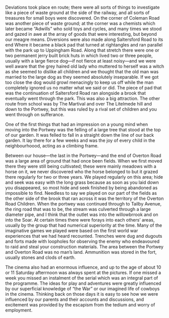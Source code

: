 Deviations took place en route; there were all sorts of things to investigate like a piece of waste ground at the side of the railway, and all sorts of treasures for small boys were discovered. On the corner of Coleman Road was another piece of waste ground; at the corner was a chemists which later became “Adwills” who sold toys and cycles, and many times we stood and gazed in awe at the array of goods that were interesting, but beyond our meagre means. Diversions were also made along Saltersford Road to its end Where it became a black pad that turned at rightangles and ran parallel with the park up to Uppingham Road. Along that stretch there were one or two permanent jerry built brick huts in which lived two or three people, usually with a large fierce dog—if not fierce at least noisy—and we were well aware that the grey haired old lady who muttered to herself was a witch as she seemed to dislike all children and we thought that the old man was married to the large dog as they seemed absolutely inseparable. If we got too close the dog would growl menacingly to keep us off while the man completely ignored us no matter what we said or did. The piece of pad that was the continuation of Saltersford Road ran alongside a brook that eventually went through the park. This was also a big attraction. The other route from school was by The Martival and over The Litelmede hill and down to the Portwey, but this was ruled by a rival set of children and you went through on sufferance.

One of the first things that had an impression on a young mind when moving into the Portwey was the felling of a large tree that stood at the top of our garden. It was felled to fall in a straight down the line of our back garden. It lay there for a few weeks and was the joy of every child in the neighbourhoood, acting as a climbing frame.

Between our house—the last in the Portwey—and the end of Overton Road was a large area of ground that had once been fields. When we first moved there they were still being cultivated; these were mainly meadows with a horse on it, we never discovered who the horse belonged to but it grazed there regularly for two or three years. We played regularly on this area; hide and seek was easy with the long grass because as soon as you laid down you disappeared, so most hide and seek finished by being abandoned as impossible to find. Needless to say we played on our part of the fields as the other side of the brook that ran across it was the territory of the Overton Road Children. When the portwey was continued through to Tailby Avenue, the ring road that was to be, the stream was culverted through a large diameter pipe, and I think that the outlet was into the willowbrrook and on into the Soar. At certain times there were forays into each others’ areas, usually by the group that had numerical superiority at the time. Many of the imaginative games we played were based on the first world war experiences that we had heard recounted. Trenches were dug and dugouts and forts made with loopholes for observing the enemy who endeavoured to raid and steal your construction materials. The area between the Portwey and Overton Road was no man’s land. Ammunition was stored in the fort, usually stones and clods of earth.

The cinema also had an enormous influence, and up to the age of about 10 or 11 Saturday afterrnoon was always spent at the pictures. If one missed a week you missed an instalment of the serial which was an integral part of the programme. The ideas for play and adventures were greatly influenced by our superficial knowledge of “the War” or our imagined life of cowboys in the cinema. Thinking back on those days it is easy to see how we were influenced by our parents and their accounts and discussions, and excitement was provided by the escapism from the tedium and worry of employment.

